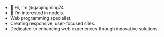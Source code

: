 - 👋 Hi, I’m @gaojingming74
- 👀 I’m interested in nodejs.
- Web programming specialist.
- Creating responsive, user-focused sites.
- Dedicated to enhancing web experiences through innovative solutions.
